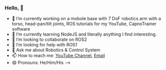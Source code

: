 ### Hello, 👋
  

- 🔭 I’m currently working on a mobole base with 7 DoF robotics arm  with a torso, head-pan/tilt joints, ROS tutorials for my YouTube, CapnoTrainer software
- 🌱 I’m currently learning NodeJS and literally anything I find interesting.
- 👯 I’m looking to collaborate on ROS2
- 🤔 I’m looking for help with ROS1
- 💬 Ask me about Robotics & Control System
- 📫 How to reach me: [YouTube Channel](https://www.youtube.com/channel/UCHe1VhUtqLBGYHmPAzw9I_w/featured), [Email](muhammadarshad0910@gmail.com)
- 😄 Pronouns: He/Him/His
-->
